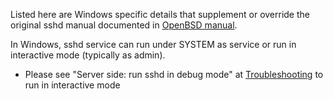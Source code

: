 Listed here are Windows specific details that supplement or override the original sshd manual documented in [OpenBSD manual](https://man.openbsd.org/sshd). 

In Windows, sshd service can run under SYSTEM as service or run in interactive mode (typically as admin). 
* Please see "Server side: run sshd in debug mode" at [Troubleshooting](https://github.com/PowerShell/Win32-OpenSSH/wiki/Troubleshooting-Steps) to run in interactive mode

